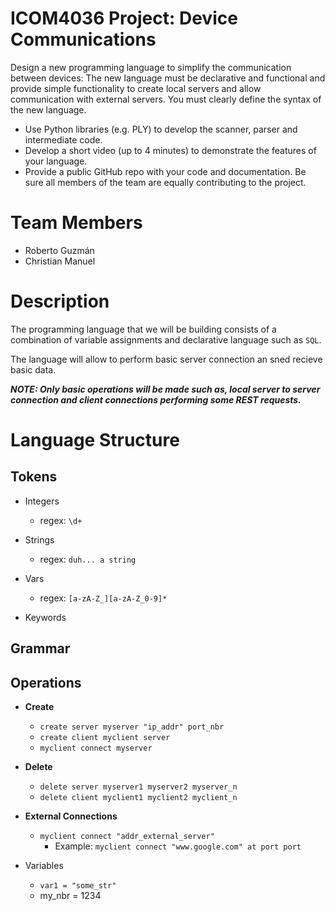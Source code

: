 # ICOM4036 Project: Device Communications

Design a new programming language to simplify the communication between
devices: The new language must be declarative and functional and provide
simple functionality to create local servers and allow communication with
external servers. You must clearly define the syntax of the new language.

-  Use Python libraries (e.g. PLY) to develop the scanner, parser and
intermediate code.
- Develop a short video (up to 4 minutes) to demonstrate the features of your
language.
- Provide a public GitHub repo with your code and documentation. Be sure all
members of the team are equally contributing to the project.

# Team Members

- Roberto Guzmán
- Christian Manuel

# Description

The programming language that we will be building consists of a combination of variable assignments and declarative language such as `SQL`.

The language will allow to perform basic server connection an sned recieve basic data.

***NOTE: Only basic operations will be made such as, local server to server connection and client connections performing some REST requests.***

# Language Structure

## Tokens
- Integers
  - regex: `\d+`
- Strings
  - regex: `duh... a string`
- Vars
  - regex: `[a-zA-Z_][a-zA-Z_0-9]*`

- Keywords

## Grammar

## Operations
- **Create**
    - `create server myserver "ip_addr" port_nbr`
    - `create client myclient server`
    - `myclient connect myserver`

- **Delete**
    - `delete server myserver1 myserver2 myserver_n`
    - `delete client myclient1 myclient2 myclient_n`

- **External Connections**
    - `myclient connect "addr_external_server"`
        - Example: `myclient connect "www.google.com" at port port`

- Variables
    - `var1 = "some_str"`
    - my_nbr = 1234
